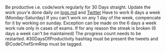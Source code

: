 Be productive i.e. code/work regularly for 30 Days straight.
Update the work youv'e done daily on [logs.md](https://github.com/Anshojha/30Days_Of_Productivity/blob/main/logs.md) and [Twitter](https://twitter.com/AnshOjha12?t=rQG7rLqN8bpej3v8vrTJYQ&s=09)
Have to work 6 days a week (Monday-Saturday)
If you can't work on any 1 day of the week, compencate for it by working on sunday.
Exception can be made on the 6 days a week work rule only in cases of exams.
If for any reason the streak is broken (6 days a week can't be maintained) The progress count needs to be restarted.
#30DaysOfProductivity hashtag must be present the tweets and @CodeChefSrmRmp must be tagged.
